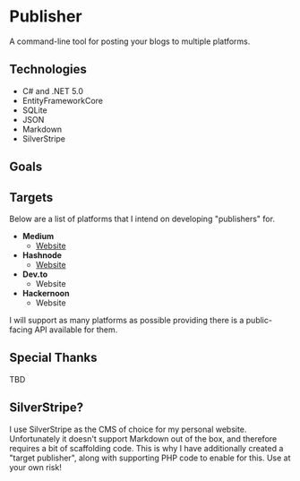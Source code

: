 # Publisher
A command-line tool for posting your blogs to multiple platforms.

## Technologies

* C# and .NET 5.0
* EntityFrameworkCore
* SQLite
* JSON
* Markdown
* SilverStripe

## Goals

## Targets
Below are a list of platforms that I intend on developing "publishers" for.

* **Medium**
    * [Website](http://medium.com/)
* **Hashnode**
    * [Website](https://hashnode.com/)
* **Dev.to**
    * Website 
* **Hackernoon**
    * Website

I will support as many platforms as possible providing there is a public-facing API available for them.

## Special Thanks

TBD

## SilverStripe?

I use SilverStripe as the CMS of choice for my personal website. Unfortunately it doesn't support Markdown out of the box, and therefore requires a bit of scaffolding code. This is why I have additionally created a "target publisher", along with supporting PHP code to enable for this. Use at your own risk!
